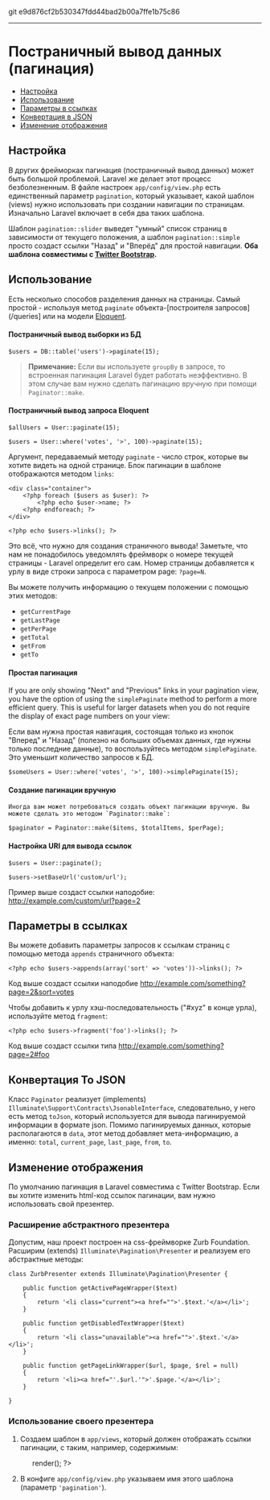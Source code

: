 git e9d876cf2b530347fdd44bad2b00a7ffe1b75c86

---

# Постраничный вывод данных (пагинация)

- [Настройка](#configuration)
- [Использование](#usage)
- [Параметры в ссылках](#appending-to-pagination-links)
- [Конвертация в JSON](#converting-to-json)
- [Изменение отображения](#custom-presenters)

<a name="configuration"></a>
## Настройка

В других фрейморках пагинация (постраничный вывод данных) может быть большой проблемой. Laravel же делает этот процесс безболезненным. В файле настроек `app/config/view.php` есть единственный параметр `pagination`, который указывает, какой шаблон (views) нужно использовать при создании навигации по страницам. Изначально Laravel включает в себя два таких шаблона.

Шаблон `pagination::slider` выведет "умный" список страниц в зависимости от текущего положения, а шаблон `pagination::simple` просто создаст ссылки "Назад" и "Вперёд" для простой навигации. **Оба шаблона совместимы с [Twitter Bootstrap](http://getbootstrap.com).**

<a name="usage"></a>
## Использование

Есть несколько способов разделения данных на страницы. Самый простой - используя метод `paginate` объекта-[построителя запросов](/queries] или на модели [Eloquent](/eloquent).

#### Постраничный вывод выборки из БД

	$users = DB::table('users')->paginate(15);

> **Примечание:** Если вы используете `groupBy` в запросе, то встроенная пагинация Laravel будет работать неэффективно. В этом случае вам нужно сделать пагинацию вручную при помощи `Paginator::make`.

#### Постраничный вывод запроса Eloquent

	$allUsers = User::paginate(15);

	$users = User::where('votes', '>', 100)->paginate(15);

Аргумент, передаваемый методу `paginate` - число строк, которые вы хотите видеть на одной странице. Блок пагинации в шаблоне отображаются методом `links`:

	<div class="container">
		<?php foreach ($users as $user): ?>
			<?php echo $user->name; ?>
		<?php endforeach; ?>
	</div>

	<?php echo $users->links(); ?>

Это всё, что нужно для создания страничного вывода! Заметьте, что нам не понадобилось уведомлять фреймворк о номере текущей страницы - Laravel определит его сам. Номер страницы добавляется к урлу в виде строки запроса с параметром page: `?page=N`.

Вы можете получить информацию о текущем положении с помощью этих методов:

- `getCurrentPage`
- `getLastPage`
- `getPerPage`
- `getTotal`
- `getFrom`
- `getTo`

#### Простая пагинация

If you are only showing "Next" and "Previous" links in your pagination view, you have the option of using the `simplePaginate` method to perform a more efficient query. This is useful for larger datasets when you do not require the display of exact page numbers on your view:

Если вам нужна простая навигация, состоящая только из кнопок "Вперед" и "Назад" (полезно на больших объемах данных, где нужны только последние данные), то воспользуйтесь методом `simplePaginate`. Это уменьшит количество запросов к БД.

	$someUsers = User::where('votes', '>', 100)->simplePaginate(15);

#### Создание пагинации вручную

	Иногда вам может потребоваться создать объект пагинации вручную. Вы можете сделать это методом `Paginator::make`:

	$paginator = Paginator::make($items, $totalItems, $perPage);

#### Настройка URI для вывода ссылок

	$users = User::paginate();

	$users->setBaseUrl('custom/url');

Пример выше создаст ссылки наподобие: http://example.com/custom/url?page=2

<a name="appending-to-pagination-links"></a>
## Параметры в ссылках

Вы можете добавить параметры запросов к ссылкам страниц с помощью метода `appends` страничного объекта:

	<?php echo $users->appends(array('sort' => 'votes'))->links(); ?>

Код выше создаст ссылки наподобие http://example.com/something?page=2&sort=votes

Чтобы добавить к урлу хэш-последовательность ("#xyz" в конце урла), используйте метод `fragment`:

	<?php echo $users->fragment('foo')->links(); ?>

Код выше создаст ссылки типа http://example.com/something?page=2#foo

<a name="converting-to-json"></a>
## Конвертация To JSON

Класс `Paginator` реализует (implements) `Illuminate\Support\Contracts\JsonableInterface`, следовательно, у него есть метод `toJson`, который используется для вывода пагинируемой информации в формате json. Помимо пагинируемых данных, которые располагаются в `data`, этот метод добавляет мета-информацию, а именно: `total`, `current_page`, `last_page`, `from`, `to`. 

<a name="custom-presenters"></a>
## Изменение отображения

По умолчанию пагинация в Laravel совместима с Twitter Bootstrap. Если вы хотите изменить html-код ссылок пагинации, вам нужно использовать свой презентер.

### Расширение абстрактного презентера

Допустим, наш проект построен на css-фреймворке Zurb Foundation. Расширим (extends) `Illuminate\Pagination\Presenter` и реализуем его абстрактные методы:

	class ZurbPresenter extends Illuminate\Pagination\Presenter {

        public function getActivePageWrapper($text)
        {
            return '<li class="current"><a href="">'.$text.'</a></li>';
        }

        public function getDisabledTextWrapper($text)
        {
            return '<li class="unavailable"><a href="">'.$text.'</a></li>';
        }

        public function getPageLinkWrapper($url, $page, $rel = null)
        {
            return '<li><a href="'.$url.'">'.$page.'</a></li>';
        }

    }

### Использование своего презентера

1. Создаем шаблон в `app/views`, который должен отображать ссылки пагинации, с таким, например, содержимым:

	<ul class="pagination">
        <?php echo with(new ZurbPresenter($paginator))->render(); ?>
    </ul>

2. В конфиге `app/config/view.php` указываем имя этого шаблона (параметр `'pagination'`).